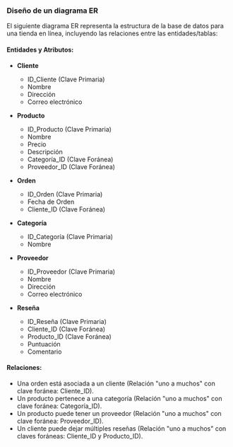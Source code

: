 ### Diseño de un diagrama ER

El siguiente diagrama ER representa la estructura de la base de datos para una tienda en línea, incluyendo las relaciones entre las entidades/tablas:

#### Entidades y Atributos:

- **Cliente**
  - ID_Cliente (Clave Primaria)
  - Nombre
  - Dirección
  - Correo electrónico

- **Producto**
  - ID_Producto (Clave Primaria)
  - Nombre
  - Precio
  - Descripción
  - Categoría_ID (Clave Foránea)
  - Proveedor_ID (Clave Foránea)

- **Orden**
  - ID_Orden (Clave Primaria)
  - Fecha de Orden
  - Cliente_ID (Clave Foránea)

- **Categoría**
  - ID_Categoría (Clave Primaria)
  - Nombre

- **Proveedor**
  - ID_Proveedor (Clave Primaria)
  - Nombre
  - Dirección
  - Correo electrónico

- **Reseña**
  - ID_Reseña (Clave Primaria)
  - Cliente_ID (Clave Foránea)
  - Producto_ID (Clave Foránea)
  - Puntuación
  - Comentario

#### Relaciones:

- Una orden está asociada a un cliente (Relación "uno a muchos" con clave foránea: Cliente_ID).
- Un producto pertenece a una categoría (Relación "uno a muchos" con clave foránea: Categoría_ID).
- Un producto puede tener un proveedor (Relación "uno a muchos" con clave foránea: Proveedor_ID).
- Un cliente puede dejar múltiples reseñas (Relación "uno a muchos" con claves foráneas: Cliente_ID y Producto_ID).

